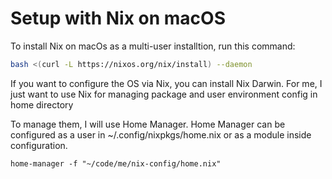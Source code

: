 # Setup with Nix on macOS

To install Nix on macOs as a multi-user installtion, run this command:

```bash
bash <(curl -L https://nixos.org/nix/install) --daemon
```

If you want to configure the OS via Nix, you can install Nix Darwin. For me, I just want to use Nix for managing package and user environment config in home directory

To manage them, I will use Home Manager. Home Manager can be configured as a user in ~/.config/nixpkgs/home.nix or as a module inside configuration.


```
home-manager -f "~/code/me/nix-config/home.nix"
```
